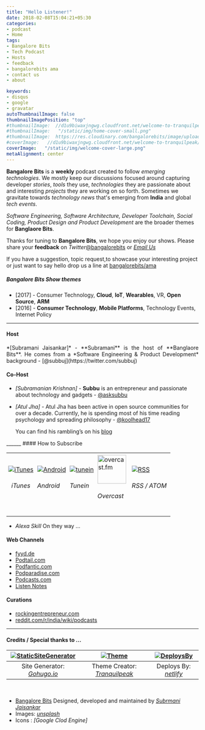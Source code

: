 ```yaml
---
title: "Hello Listener!"
date: 2018-02-08T15:04:21+05:30
categories:
- podcast
- Home
tags:
- Bangalore Bits
- Tech Podcast
- Hosts
- feedback
- bangalorebits ama
- contact us
- about

keywords:
- disqus
- google
- gravatar
autoThumbnailImage: false
thumbnailImagePosition: "top"
#thumbnailImage:  //d1u9biwaxjngwg.cloudfront.net/welcome-to-tranquilpeak/city-750.jpg
#thumbnailImage:   "/static/img/home-cover-small.png"
#thumbnailImage:  https://res.cloudinary.com/bangalorebits/image/upload/v1517745472/site-assets/welcome-cover.png
#coverImage:   //d1u9biwaxjngwg.cloudfront.net/welcome-to-tranquilpeak/city.jpg
coverImage:   "/static/img/welcome-cover-large.png"
metaAlignment: center
---
```

<P style="text-align: justify">

**Bangalore Bits** is a **weekly** podcast created to follow *emerging technologies*. We mostly keep our discussions focused around capturing developer *stories*, *tools* they use, *technologies* they are passionate about and interesting *projects* they are working on so forth. Sometimes we gravitate towards *technology news* that's emerging from **India** and global *tech events*.  

*Software Engineering, Software Architecture, Developer Toolchain, Social Coding, Product Design and Product Development* are the broader themes for **Banglaore Bits**.
</P>
<!--more-->

Thanks for tuning to **Bangalore Bits**, we hope you enjoy our shows. Please share your **feedback** on *Twitter*[@bangalorebits](https://twitter.com/bangalorebits) or *[Email Us](mailto:feedback@bangalorebits.in)*

If you have a suggestion, topic request,to showcase your interesting project or just want to say hello drop us a line at [bangalorebits/ama](https://github.com/bangalorebits/ama/issues)

#####  Bangalore Bits Show themes
- [2017]   -  Consumer Technology, **Cloud**, **IoT**, **Wearables**, VR, **Open Source**, **ARM**
- [2016]   -  **Consumer Technology**, **Mobile Platforms**, Technology Events, Internet Policy

______
#### Host
<P style="text-align: justify">
*[Subramani Jaisankar]* - **Subramani** is the host of **Banglaore Bits**. He comes from a *Software Engineering & Product Development* background - [@subbuj](https://twitter.com/subbuj)

#### Co-Host
- *[Subramanian Krishnan]* - **Subbu** is an entrepreneur and passionate about technology and gadgets - [@asksubbu](https://twitter.com/asksubbu)

- *[Atul Jha]* - Atul Jha has been active in open source communities for over a decade.
Currently, he is spending most of his time reading psychology and spreading philosophy - [@koolhead17](https://twitter.com/koolhead17)

  You can find his rambling’s on his [blog](https://www.atuljha.com/blog)
</P>
______
#### How to Subscribe

<div id="image-table">
    <table>
	    <tr>
    	    <td style="padding:5px" align="center">
        	   <a href="https://itunes.apple.com/in/podcast/bangalore-bits/id1052661140?mt=2/" title="iTunes"><img src="https://res.cloudinary.com/bangalorebits/image/upload/w_75,h_75,c_fill,r_max/v1518340520/bb-episode-assets/56-apple-512_muenql.png" alt="iTunes" style="border:0;" /></a>
             <h6 align="center">iTunes</h6>
      	    </td>
            <td style="padding:5px">
            	<a href="https://subscribeonandroid.com/feeds.feedburner.com/bangalorebits" title="Subscribe on Android"><img src="https://res.cloudinary.com/bangalorebits/image/upload/w_70,h_70,c_fill,r_max/v1518340519/bb-episode-assets/android_ekcrjy.png" alt="Android" style="border:0;" /></a>
              <h6> Android </h6>
             </td>
             <td style="padding:5px">
             	<a href="https://tunein.com/radio/Bangalore-Bits-p1056878/" title="Tunein"><img src="https://res.cloudinary.com/bangalorebits/image/upload/w_75,h_75,c_fill,r_max/v1517722643/site-assets/tune-in.jpg" alt="tunein" style="border:0;" /></a>
              <h6> Tunein </h6>
              </td>
               <td style="padding:5px">
                 <a href="https://overcast.fm/itunes1052661140/bangalore-bits" title="overcast.fm"><img src="https://d2uzvmey2c90kn.cloudfront.net/img/logo.svg?3" height="75px" width="75px" alt="overcast.fm" style="border:0;" /></a>
                 <h6> Overcast </h6>
              </td>
               <td style="padding:10px">
                 <a href="https://feeds.feedburner.com/bangalorebits" title="RSS"><img src="https://res.cloudinary.com/bangalorebits/image/upload/w_75,h_75,c_fill,r_max/v1517502362/site-assets/rss.jpg" alt="RSS" style="border:0;" /></a>
                 <h6> RSS / ATOM </h6>
              </td>
        </tr>
    </table>
</div>

  - *Alexa Skill* On they way ...

####  Web Channels

- [fyyd.de](https://fyyd.de/podcast/bangalore-bits/0)
- [Podtail.com](https://podtail.com/podcast/bangalore-bits/)
- [Podfantic.com](https://podfanatic.com/podcast/bangalore-bits)
- [Podparadise.com](https://www.podparadise.com/Podcast/1052661140)
- [Podcasts.com](https://www.podcasts.com/bangalore-bits-62)
- [Listen Notes](https://www.listennotes.com/c/d766a50d9f4f46f3b526f68127902cc6/bangalore-bits/?previous_pub_date=1511877923000)

#### Curations
- [rockingentrepreneur.com](https://rockingentrepreneur.com/list-of-indian-podcasts/)
- [reddit.com/r/india/wiki/podcasts](https://www.reddit.com/r/india/wiki/podcasts)

______
####  Credits / Special thanks to ...
| [![StaticSiteGenerator](https://res.cloudinary.com/bangalorebits/image/upload/w_75,h_75,c_fill,r_max/v1517505145/site-assets/go-hugo.jpg)](https://gohugo.io)  | [![Theme](https://res.cloudinary.com/bangalorebits/image/upload/w_75,h_75,c_fill,r_max/v1517514878/site-assets/GitHub-Mark-120px-plus.png)](https://github.com/LouisBarranqueiro) | [![DeploysBy](https://www.netlify.com/img/global/badges/netlify-dark.svg)](https://www.netlify.com") |
|:---:|:---:|:---:|
| Site Generator: [*Gohugo.io*](https://gohugo.io) | Theme Creator: [*Tranquilpeak*](https://github.com/LouisBarranqueiro) | Deploys By:  [*netlify*](https://www.netlify.com")|
<BR>

- [Bangalore Bits](https://www.bangalorebits.in) Designed, developed and maintained by *[Subrmani Jaisankar](https://twitter.com/subbuj)*
- Images: *[unsplash](https://unsplash.com)*
- Icons : *[Google Clod Engine]*
